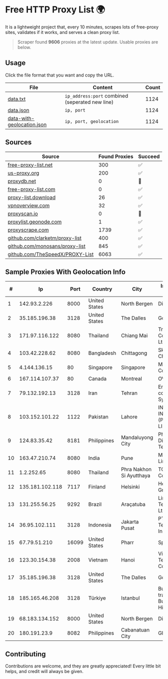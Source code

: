 
# Free HTTP Proxy List 🌍

It is a lightweight project that, every 10 minutes, scrapes lots of free-proxy sites, validates if it works, and serves a clean proxy list.


> Scraper found **9606** proxies at the latest update. Usable proxies are below.

## Usage

Click the file format that you want and copy the URL.


|File|Content|Count|
|----|-------|-----|
|[data.txt](https://raw.githubusercontent.com/themiralay/Proxy-List-World/master/data.txt)|`ip_address:port` combined (seperated new line)|1124|
|[data.json](https://raw.githubusercontent.com/themiralay/Proxy-List-World/master/data.json)|`ip, port`|1124|
|[data-with-geolocation.json](https://raw.githubusercontent.com/themiralay/Proxy-List-World/master/data-with-geolocation.json)|`ip, port, geolocation`|1124|

## Sources

|Source|Found Proxies|Succeed|
|------|-------------|-------|
|[free-proxy-list.net](https://free-proxy-list.net)|300|✅|
|[us-proxy.org](https://www.us-proxy.org)|200|✅|
|[proxydb.net](http://proxydb.net)|0|🚫|
|[free-proxy-list.com](https://free-proxy-list.com/?page=&port=&type%5B%5D=http&type%5B%5D=https&up_time=0&search=Search)|0|✅|
|[proxy-list.download](https://www.proxy-list.download/HTTP)|26|✅|
|[vpnoverview.com](https://vpnoverview.com/privacy/anonymous-browsing/free-proxy-servers)|32|✅|
|[proxyscan.io](https://www.proxyscan.io)|0|🚫|
|[proxylist.geonode.com](https://proxylist.geonode.com/api/proxy-list?limit=300&page=1&sort_by=lastChecked&sort_type=desc&protocols=http,https)|1|✅|
|[proxyscrape.com](https://api.proxyscrape.com/v2/?request=displayproxies&protocol=http&timeout=10000&country=all&ssl=all&anonymity=all)|1739|✅|
|[github.com/clarketm/proxy-list](https://raw.githubusercontent.com/clarketm/proxy-list/master/proxy-list-raw.txt)|400|✅|
|[github.com/monosans/proxy-list](https://raw.githubusercontent.com/monosans/proxy-list/main/proxies/http.txt)|845|✅|
|[github.com/TheSpeedX/PROXY-List](https://raw.githubusercontent.com/TheSpeedX/PROXY-List/master/http.txt)|6063|✅|


## Sample Proxies With Geolocation Info

|#|Ip|Port|Country|City|Internet Service Provider|
|-|--|----|-------|----|-------------------------|
|1|142.93.2.226|8000|United States|North Bergen|DigitalOcean, LLC|
|2|35.185.196.38|3128|United States|The Dalles|Google LLC|
|3|171.97.116.122|8080|Thailand|Chiang Mai|True Internet Corporation CO. Ltd.|
|4|103.42.228.62|8080|Bangladesh|Chittagong|Skynet Chowmuhani|
|5|4.144.136.15|80|Singapore|Singapore|Microsoft Corporation|
|6|167.114.107.37|80|Canada|Montreal|OVH SAS|
|7|79.132.192.13|3128|Iran|Tehran|Engineering company Morva System Plc.|
|8|103.152.101.22|1122|Pakistan|Lahore|IN CABLE INTERNET (PRIVATE) LIMITED|
|9|124.83.35.42|8181|Philippines|Mandaluyong City|Philippine Long Distance Telephone Co.|
|10|163.47.210.74|8080|India|Pune|Microsense Pvt. Limited|
|11|1.2.252.65|8080|Thailand|Phra Nakhon Si Ayutthaya|TOT Public Company Limited|
|12|135.181.102.118|7117|Finland|Helsinki|Hetzner Online GmbH|
|13|131.255.56.25|9292|Brazil|Araçatuba|Link Brasil Telecomunicacoes Ltda|
|14|36.95.102.111|3128|Indonesia|Jakarta Pusat|PT. Telekomunikasi Indonesia|
|15|67.79.51.210|16099|United States|Pharr|Spectrum|
|16|123.30.154.38|2008|Vietnam|Hanoi|VietNam Post and Telecom Corporation|
|17|35.185.196.38|3128|United States|The Dalles|Google LLC|
|18|185.165.46.208|3128|Türkiye|Istanbul|Burak Buylu trading as BurtiNET Internet Hizmetleri|
|19|68.183.134.152|8000|United States|North Bergen|DigitalOcean, LLC|
|20|180.191.23.9|8082|Philippines|Cabanatuan City|Globe Telecom|



## Contributing

Contributions are welcome, and they are greatly appreciated! Every
little bit helps, and credit will always be given.

